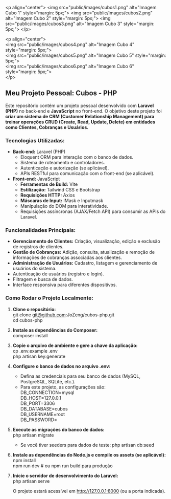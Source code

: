 \<p align="center"\> \<img src="public/images/cubos1.png" alt="Imagem Cubo 1" style="margin: 5px;"\> \<img src="public/images/cubos2.png" alt="Imagem Cubo 2" style="margin: 5px;"\> \<img src="public/images/cubos3.png" alt="Imagem Cubo 3" style="margin: 5px;"\> \</p\>

\<p align="center"\>  
\<img src="public/images/cubos4.png" alt="Imagem Cubo 4" style="margin: 5px;"\>  
\<img src="public/images/cubos5.png" alt="Imagem Cubo 5" style="margin: 5px;"\>  
\<img src="public/images/cubos6.png" alt="Imagem Cubo 6" style="margin: 5px;"\>  
\</p\>

## **Meu Projeto Pessoal: Cubos \- PHP**

Este repositório contém um projeto pessoal desenvolvido com **Laravel (PHP)** no back-end e **JavaScript** no front-end. O objetivo deste projeto foi **criar um sistema de CRM (Customer Relationship Management) para treinar operações CRUD (Create, Read, Update, Delete) em entidades como Clientes, Cobranças e Usuários.**

### **Tecnologias Utilizadas:**

* **Back-end:** Laravel (PHP)  
  * Eloquent ORM para interação com o banco de dados.  
  * Sistema de roteamento e controladores.  
  * Autenticação e autorização (se aplicável).  
  * APIs RESTful para comunicação com o front-end (se aplicável).  
* **Front-end:** JavaScript  
  * **Ferramentas de Build:** Vite  
  * **Estilização:** Tailwind CSS e Bootstrap  
  * **Requisições HTTP:** Axios  
  * **Máscaras de Input:** IMask e Inputmask  
  * Manipulação do DOM para interatividade.  
  * Requisições assíncronas (AJAX/Fetch API) para consumir as APIs do Laravel.

### **Funcionalidades Principais:**

* **Gerenciamento de Clientes:** Criação, visualização, edição e exclusão de registros de clientes.  
* **Gestão de Cobranças:** Adição, consulta, atualização e remoção de informações de cobranças associadas aos clientes.  
* **Administração de Usuários:** Cadastro, listagem e gerenciamento de usuários do sistema.  
* Autenticação de usuários (registro e login).  
* Filtragem e busca de dados.  
* Interface responsiva para diferentes dispositivos.

### **Como Rodar o Projeto Localmente:**

1. **Clone o repositório:**  
   git clone git@github.com:JoZeng/cubos-php.git  
   cd cubos-php

2. **Instale as dependências do Composer:**  
   composer install

3. **Copie o arquivo de ambiente e gere a chave da aplicação:**  
   cp .env.example .env  
   php artisan key:generate

4. **Configure o banco de dados no arquivo .env:**  
   * Defina as credenciais para seu banco de dados (MySQL, PostgreSQL, SQLite, etc.).  
   * Para este projeto, as configurações são:  
     DB\_CONNECTION=mysql  
     DB\_HOST=127.0.0.1  
     DB\_PORT=3306  
     DB\_DATABASE=cubos  
     DB\_USERNAME=root  
     DB\_PASSWORD=

5. **Execute as migrações do banco de dados:**  
   php artisan migrate

   * Se você tiver seeders para dados de teste: php artisan db:seed  
6. **Instale as dependências do Node.js e compile os assets (se aplicável):**  
   npm install  
   npm run dev \# ou npm run build para produção

7. **Inicie o servidor de desenvolvimento do Laravel:**  
   php artisan serve

   O projeto estará acessível em http://127.0.0.1:8000 (ou a porta indicada).
